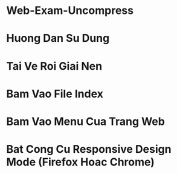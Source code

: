 # Web-Exam-Uncompress
# Huong Dan Su Dung
# Tai Ve Roi Giai Nen
# Bam Vao File Index
# Bam Vao Menu Cua Trang Web
# Bat Cong Cu Responsive Design Mode (Firefox Hoac Chrome)
